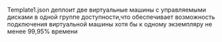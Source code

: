 Template1.json деплоит две виртуальные машины с управляемыми дисками в одной группе доступности,что обеспечивает возможность подключения виртуальной машины хотя бы к одному экземпляру не менее 99,95% времени 
